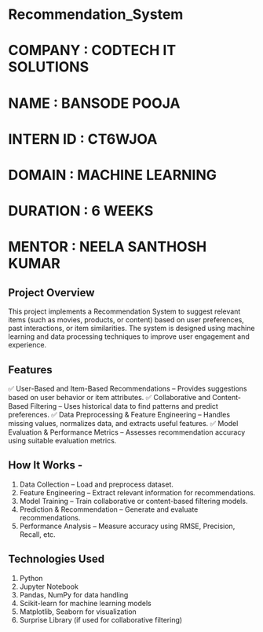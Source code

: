 # Recommendation_System
# COMPANY : CODTECH IT SOLUTIONS
# NAME : BANSODE POOJA
# INTERN ID : CT6WJOA
# DOMAIN : MACHINE LEARNING
# DURATION : 6 WEEKS
# MENTOR : NEELA SANTHOSH KUMAR

## Project Overview
This project implements a Recommendation System to suggest relevant items (such as movies, products, or content) based on user preferences, past interactions, or item similarities. The system is designed using machine learning and data processing techniques to improve user engagement and experience.

## Features
✅ User-Based and Item-Based Recommendations – Provides suggestions based on user behavior or item attributes.
✅ Collaborative and Content-Based Filtering – Uses historical data to find patterns and predict preferences.
✅ Data Preprocessing & Feature Engineering – Handles missing values, normalizes data, and extracts useful features.
✅ Model Evaluation & Performance Metrics – Assesses recommendation accuracy using suitable evaluation metrics.

## How It Works -
1. Data Collection – Load and preprocess dataset.
2. Feature Engineering – Extract relevant information for recommendations.
3. Model Training – Train collaborative or content-based filtering models.
4. Prediction & Recommendation – Generate and evaluate recommendations.
5. Performance Analysis – Measure accuracy using RMSE, Precision, Recall, etc.

## Technologies Used
1. Python
2. Jupyter Notebook
3. Pandas, NumPy for data handling
4. Scikit-learn for machine learning models
5. Matplotlib, Seaborn for visualization
6. Surprise Library (if used for collaborative filtering)
